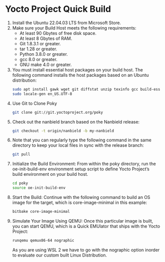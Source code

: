 # Yocto Project Quick Build

1. Install the Ubuntu 22.04.03 LTS from Microsoft Store.
2. Make sure your Build Host meets the following requirements:
   * At least 90 Gbytes of free disk space.
   * At least 8 Gbytes of RAM.
   * Git 1.8.3.1 or greater.
   * tar 1.28 or greater.
   * Python 3.8.0 or greater.
   * gcc 8.0 or greater.
   * GNU make 4.0 or greater.
4. You must install essential host packages on your build host. The following command installs the host packages based on an Ubuntu distribution:
   ```bash
   sudo apt install gawk wget git diffstat unzip texinfo gcc build-essential chrpath socat cpio python3 python3-pip python3-pexpect xz-utils debianutils iputils-ping python3-git python3-jinja2 libegl1-mesa libsdl1.2-dev python3-subunit mesa-common-dev zstd liblz4-tool file locales libacl1
   sudo locale-gen en_US.UTF-8
   ```
5. Use Git to Clone Poky
   ```bash
   git clone git://git.yoctoproject.org/poky
   ```
6. Check out the nanbield branch based on the Nanbield release:
   ```bash
   git checkout -t origin/nanbield -b my-nanbield
   ```
7. Note that you can regularly type the following command in the same directory to keep your local files in sync with the release branch:
   ```bash
   git pull
   ```
8. Initialize the Build Environment: From within the poky directory, run the oe-init-build-env environment setup script to define Yocto Project’s build environment on your build host.
   ```bash
   cd poky
   source oe-init-build-env
   ```
9. Start the Build: Continue with the following command to build an OS image for the target, which is core-image-minimal in this example:
   ```bash
   bitbake core-image-minimal
   ```
10. Simulate Your Image Using QEMU: Once this particular image is built, you can start QEMU, which is a Quick EMUlator that ships with the Yocto Project:
    ```bash
    runqemu qemux86-64 nographic
    ```
    As you are using WSL 2 we have to go with the nographic option inorder to evaluate our custom built Linux Distribution.
